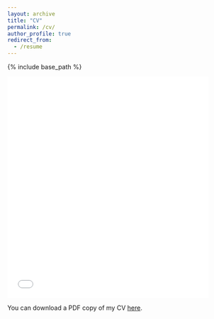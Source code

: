 ```yaml
---
layout: archive
title: "CV"
permalink: /cv/
author_profile: true
redirect_from:
  - /resume
---
```


{% include base_path %}

<iframe src="/files/pdf/CV.pdf" width="90%" height="500" frameborder="no" border="0" marginwidth="0" marginheight="0"></iframe>

You can download a PDF copy of my CV [here](/files/pdf/CV.pdf).
